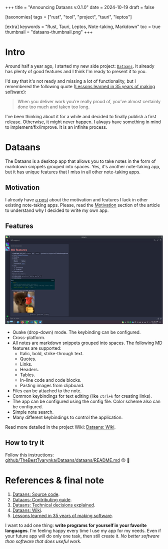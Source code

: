 +++
title = "Announcing Dataans v.0.1.0"
date = 2024-10-19
draft = false

[taxonomies]
tags = ["rust", "tool", "project", "tauri", "leptos"]

[extra]
keywords = "Rust, Tauri, Leptos, Note-taking, Markdown"
toc = true
thumbnail = "dataans-thumbnail.png"
+++

# Intro

Around half a year ago, I started my new side project: [`Dataans`](https://github.com/TheBestTvarynka/Dataans). It already has plenty of good features and I think I'm ready to present it to you.

I'd say that it's not ready and missing a lot of functionality, but I remembered the following quote ([Lessons learned in 35 years of making software](https://dev.jimgrey.net/2024/07/03/lessons-learned-in-35-years-of-making-software/)):

> When you deliver work you’re really proud of, you’ve almost certainly done too much and taken too long.

I've been thinking about it for a while and decided to finally publish a first release. Otherwise, it might never happen. I always have something in mind to implement/fix/improve. It is an infinite process.

# Dataans

The Dataans is a desktop app that allows you to take notes in the form of markdown snippets grouped into spaces. Yes, it's another note-taking app, but it has unique features that I miss in all other note-taking apps.

## Motivation

I already have [a post](https://tbt.qkation.com/projects/dataans/) about the motivation and features I lack in other existing note-taking apps. Please, read the [Motivation](https://tbt.qkation.com/projects/dataans/#motivation) section of the article to understand why I decided to write my own app.

## Features

![](./md-note.png)

* Quake (drop-down) mode. The keybinding can be configured.
* Cross-platform.
* All notes are markdown snippets grouped into spaces. The following MD features are supported:
  * Italic, bold, strike-through text.
  * Quotes.
  * Links.
  * Headers.
  * Tables.
  * In-line code and code blocks.
  * Pasting images from clipboard.
* Files can be attached to the note.
* Common keybindings for text editing (like `ctrl+k` for creating links).
* The app can be configured using the config file. Color scheme also can be configured.
* Simple note search.
* Many different keybindings to control the application.

Read more detailed in the project Wiki: [Dataans: Wiki](https://github.com/TheBestTvarynka/Dataans/wiki).

## How to try it

Follow this instructions: [github/TheBestTvarynka/Dataans/dataans/README.md](https://github.com/TheBestTvarynka/Dataans/blob/main/dataans/README.md) :stuck_out_tongue_winking_eye: :zany_face:

# References & final note

1. [Dataans: Source code](https://github.com/TheBestTvarynka/Dataans/).
2. [Dataans: Contributing guide](https://github.com/TheBestTvarynka/Dataans/blob/main/doc/CONTRIBUTING.md).
3. [Dataans: Technical decisions explained](https://github.com/TheBestTvarynka/Dataans/blob/main/doc/tech_stack.md).
4. [Dataans: Wiki](https://github.com/TheBestTvarynka/Dataans/wiki).
5. [Lessons learned in 35 years of making software](https://dev.jimgrey.net/2024/07/03/lessons-learned-in-35-years-of-making-software/).

I want to add one thing: **write programs for yourself in your favorite languages**. I'm feeling happy every time I use my app for my needs. Even if your future app will do only one task, then still create it. _No better software than software that does useful work._